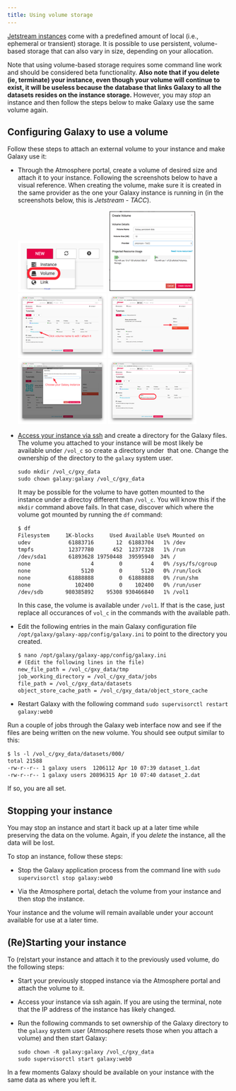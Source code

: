 ```yaml
---
title: Using volume storage
---
```

[Jetstream instances](http://jetstream-cloud.org/general-vms.php) come with a
predefined amount of local (i.e., ephemeral or transient) storage. It is
possible to use persistent, volume-based storage that can also vary in size,
depending on your allocation.

Note that using volume-based storage requires some command line work
and should be considered beta functionality. **Also note that if you delete
(ie, terminate) your instance, even though your volume will continue to exist,
it will be useless because the database that links Galaxy to all the datasets
resides on the instance storage.** However, you may _stop_ an instance and
then follow the steps below to make Galaxy use the same volume again.

## Configuring Galaxy to use a volume

Follow these steps to attach an external volume to your instance and make Galaxy
use it:

* Through the Atmosphere portal, create a volume of desired size and attach it
  to your instance. Following the screenshots below to have a visual reference.
  When creating the volume, make sure it is created in the same provider as
  the one your Galaxy instance is running in (in the screenshots below, this
  is *Jetstream - TACC*).

    <div class='center'>
      <a href='volume-create-btn.png'><img src="volume-create-btn.png" alt="" width=200 /></a>
      <a href='volume-create.png'><img src="volume-create.png" alt="" width=200 /></a>
      <a href='volume-edit.png'><img src="volume-edit.png" alt="" width=200 /></a>
      <a href='volume-attach-btn.png'><img src="volume-attach-btn.png" alt="" width=200 /></a>
      <a href='volume-attach.png'><img src="volume-attach.png" alt="" width=200 /></a>
      <a href='volume-attached.png'><img src="volume-attached.png" alt="" width=200 /></a>
    </div>

* [Access your instance via ssh](/cloud/jetstream/ssh/) and create
  a directory for the Galaxy files. The volume you attached to your instance
  will be most likely be available under `/vol_c` so create a directory under
  that one. Change the ownership of the directory to the `galaxy` system user.

  ```
  sudo mkdir /vol_c/gxy_data
  sudo chown galaxy:galaxy /vol_c/gxy_data
  ```
  
  It may be possible for the volume to have gotten mounted to the instance
  under a directoy different than `/vol_c`. You will know this if the `mkdir`
  command above fails. In that case, discover which where the volume got
  mounted by running the `df` command:
  
  ```
  $ df
  Filesystem     1K-blocks     Used Available Use% Mounted on
  udev            61883716       12  61883704   1% /dev
  tmpfs           12377780      452  12377328   1% /run
  /dev/sda1       61893628 19750448  39595940  34% /
  none                   4        0         4   0% /sys/fs/cgroup
  none                5120        0      5120   0% /run/lock
  none            61888888        0  61888888   0% /run/shm
  none              102400        0    102400   0% /run/user
  /dev/sdb       980385892    95308 930466840   1% /vol1
  ```
  In this case, the volume is available under `/vol1`. If that is the case,
  just replace all occurances of `vol_c` in the commands with the available
  path.

* Edit the following entries in the main Galaxy configuration file
  `/opt/galaxy/galaxy-app/config/galaxy.ini` to point to the directory you
  created.

  ```
  $ nano /opt/galaxy/galaxy-app/config/galaxy.ini
  # (Edit the following lines in the file)
  new_file_path = /vol_c/gxy_data/tmp
  job_working_directory = /vol_c/gxy_data/jobs
  file_path = /vol_c/gxy_data/datasets
  object_store_cache_path = /vol_c/gxy_data/object_store_cache
  ```

* Restart Galaxy with the following command
  `sudo supervisorctl restart galaxy:web0`

Run a couple of jobs through the Galaxy web interface now and see if the files
are being written on the new volume. You should see output similar to this:

```
$ ls -l /vol_c/gxy_data/datasets/000/
total 21588
-rw-r--r-- 1 galaxy users  1206112 Apr 10 07:39 dataset_1.dat
-rw-r--r-- 1 galaxy users 20896315 Apr 10 07:40 dataset_2.dat
```

If so, you are all set.

## Stopping your instance

You may stop an instance and start it back up at a later time while
preserving the data on the volume. Again, if you _delete_ the instance, all
the data will be lost.

To stop an instance, follow these steps:

* Stop the Galaxy application process from the command line with
  `sudo supervisorctl stop galaxy:web0`

* Via the Atmosphere portal, detach the volume from your instance and then stop
  the instance.

Your instance and the volume will remain available under your account available
for use at a later time.


## (Re)Starting your instance

To (re)start your instance and attach it to the previously used volume, do the
following steps:

* Start your previously stopped instance via the Atmosphere portal and attach
  the volume to it.

* Access your instance via ssh again. If you are using the terminal, note that
  the IP address of the instance has likely changed.

* Run the following commands to set ownership of the Galaxy directory to the
  `galaxy` system user (Atmosphere resets those when you attach a volume) and
  then start Galaxy:

  ```
  sudo chown -R galaxy:galaxy /vol_c/gxy_data
  sudo supervisorctl start galaxy:web0
  ```

In a few moments Galaxy should be available on your instance with the same data
as where you left it.
